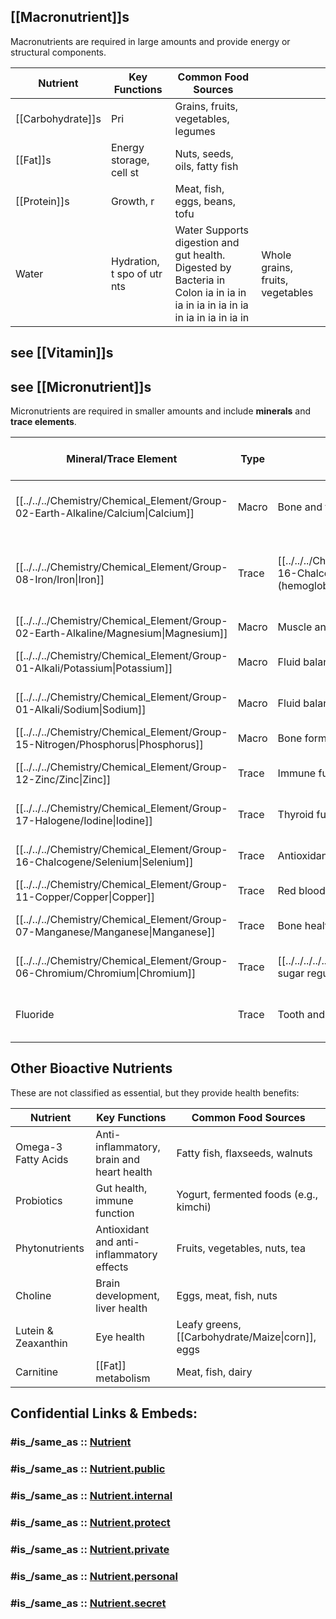 
## [[Macronutrient]]s 

Macronutrients are required in large amounts and provide energy or structural components.

| Nutrient          | Key Functions                                                               | Common Food Sources                                                                                                                      |                                  |
| ----------------- | --------------------------------------------------------------------------- | ---------------------------------------------------------------------------------------------------------------------------------------- | -------------------------------- |
| [[Carbohydrate]]s | Pri                                                                         | Grains, fruits, vegetables, legumes                                                                                                      |                                  |
| [[Fat]]s          | Energy storage, cell st                                                     | Nuts, seeds, oils, fatty fish                                                                                                            |                                  |
| [[Protein]]s      | Growth, r                                                                   | Meat, fish, eggs, beans, tofu                                                                                                            |                                  |
| Water             | Hydration, t                                          spo    of   utr   nts | Water Supports digestion and gut health. <br>Digested by Bacteria in Colon ia in  ia in  ia in  ia in  ia in  ia in  ia in  ia in  ia in | Whole grains, fruits, vegetables |

## see [[Vitamin]]s 

## see [[Micronutrient]]s 

Micronutrients are required in smaller amounts and include **minerals** and **trace elements**.

| Mineral/Trace Element                                                               | Type  | Key Functions                                                                                            | Common Food Sources                                                 | Inhibitors                     | Activators                  |
| ----------------------------------------------------------------------------------- | ----- | -------------------------------------------------------------------------------------------------------- | ------------------------------------------------------------------- | ------------------------------ | --------------------------- |
| [[../../../Chemistry/Chemical_Element/Group-02-Earth-Alkaline/Calcium\|Calcium]]     | Macro | Bone and teeth health, muscle contraction                                                                | Dairy, fortified plant-based milk, kale                             |                                |                             |
| [[../../../Chemistry/Chemical_Element/Group-08-Iron/Iron\|Iron]]                     | Trace | [[../../../Chemistry/Chemical_Element/Group-16-Chalcogene/Oxygen\|Oxygen]] transport (hemoglobin), energy | Red meat, spinach, lentils, iron salt of fumaric acid (_FeC4H2O4_). | tannins, calcium, and phytates | [[Vitamin/Vitamin_C\|VitC]] |
| [[../../../Chemistry/Chemical_Element/Group-02-Earth-Alkaline/Magnesium\|Magnesium]] | Macro | Muscle and nerve function, bone health                                                                   | Nuts, seeds, leafy greens                                           |                                |                             |
| [[../../../Chemistry/Chemical_Element/Group-01-Alkali/Potassium\|Potassium]]         | Macro | Fluid balance, muscle and nerve function                                                                 | Bananas, potatoes, beans                                            |                                |                             |
| [[../../../Chemistry/Chemical_Element/Group-01-Alkali/Sodium\|Sodium]]               | Macro | Fluid balance, nerve signaling                                                                           | Salt, processed foods                                               |                                |                             |
| [[../../../Chemistry/Chemical_Element/Group-15-Nitrogen/Phosphorus\|Phosphorus]]     | Macro | Bone formation, energy production (ATP)                                                                  | Meat, dairy, fish                                                   |                                |                             |
| [[../../../Chemistry/Chemical_Element/Group-12-Zinc/Zinc\|Zinc]]                     | Trace | Immune function, wound healing                                                                           | Shellfish, seeds, whole grains                                      |                                |                             |
| [[../../../Chemistry/Chemical_Element/Group-17-Halogene/Iodine\|Iodine]]             | Trace | Thyroid function, hormone synthesis                                                                      | Iodized salt, seaweed, fish                                         |                                |                             |
| [[../../../Chemistry/Chemical_Element/Group-16-Chalcogene/Selenium\|Selenium]]       | Trace | Antioxidant protection, thyroid function                                                                 | Brazil nuts, seafood, eggs                                          |                                |                             |
| [[../../../Chemistry/Chemical_Element/Group-11-Copper/Copper\|Copper]]               | Trace | Red blood cell production, energy                                                                        | Shellfish, nuts, seeds                                              |                                |                             |
| [[../../../Chemistry/Chemical_Element/Group-07-Manganese/Manganese\|Manganese]]      | Trace | Bone health, enzyme cofactor                                                                             | Whole grains, nuts, leafy greens                                    |                                |                             |
| [[../../../Chemistry/Chemical_Element/Group-06-Chromium/Chromium\|Chromium]]         | Trace | [[../../../../../Knowledge/Biology/Blood\|Blood]] sugar regulation                                       | Broccoli, whole grains, meats                                       |                                |                             |
| Fluoride                                                                            | Trace | Tooth and bone health                                                                                    | Fluoridated water, tea, seafood, tooth-paste                        |                                |                             |

## Other Bioactive Nutrients 

These are not classified as essential, but they provide health benefits:

| Nutrient            | Key Functions                             | Common Food Sources                    |
| ------------------- | ----------------------------------------- | -------------------------------------- |
| Omega-3 Fatty Acids | Anti-inflammatory, brain and heart health | Fatty fish, flaxseeds, walnuts         |
| Probiotics          | Gut health, immune function               | Yogurt, fermented foods (e.g., kimchi) |
| Phytonutrients      | Antioxidant and anti-inflammatory effects | Fruits, vegetables, nuts, tea          |
| Choline             | Brain development, liver health           | Eggs, meat, fish, nuts                 |
| Lutein & Zeaxanthin | Eye health                                | Leafy greens, [[Carbohydrate/Maize\|corn]], eggs               |
| Carnitine           | [[Fat]] metabolism                            | Meat, fish, dairy                      |


## Confidential Links & Embeds: 

### #is_/same_as :: [Nutrient](/_Standards/bio/Metabolism/Nutrition/Nutrient.md) 

### #is_/same_as :: [Nutrient.public](/_public/bio/Metabolism/Nutrition/Nutrient.public.md) 

### #is_/same_as :: [Nutrient.internal](/_internal/bio/Metabolism/Nutrition/Nutrient.internal.md) 

### #is_/same_as :: [Nutrient.protect](/_protect/bio/Metabolism/Nutrition/Nutrient.protect.md) 

### #is_/same_as :: [Nutrient.private](/_private/bio/Metabolism/Nutrition/Nutrient.private.md) 

### #is_/same_as :: [Nutrient.personal](/_personal/bio/Metabolism/Nutrition/Nutrient.personal.md) 

### #is_/same_as :: [Nutrient.secret](/_secret/bio/Metabolism/Nutrition/Nutrient.secret.md)

